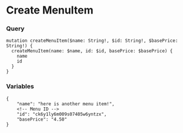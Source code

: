 # Create MenuItem

### Query

```
mutation createMenuItem($name: String!, $id: String!, $basePrice: String!) {
  createMenuItem(name: $name, id: $id, basePrice: $basePrice) {
    name
	id
  }
}
```

### Variables

```
{
    "name": "here is another menu item!",
    <!-- Menu ID -->
  	"id": "ck6y1ly6m009s07405w6yntzx",
  	"basePrice": "4.50"
}
```
